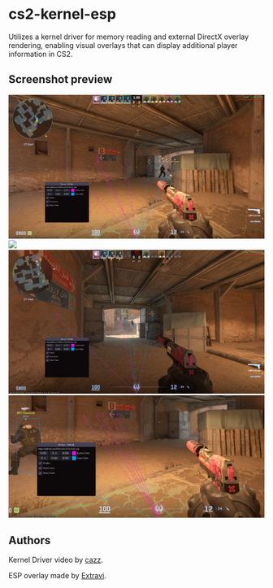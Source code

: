 # cs2-kernel-esp
Utilizes a kernel driver for memory reading and external DirectX overlay rendering, enabling visual overlays that can display additional player information in CS2.

## Screenshot preview
<img src="https://raw.githubusercontent.com/Extravi/cs2-kernel-esp/main/screenshots/Screenshot%202024-04-12%20021836.png" width="600">
<img src="https://raw.githubusercontent.com/Extravi/cs2-kernel-esp/main/screenshots/example.gif" width="600">
<img src="https://raw.githubusercontent.com/Extravi/cs2-kernel-esp/main/screenshots/Screenshot%202024-04-12%20021914.png" width="600">
<img src="https://raw.githubusercontent.com/Extravi/cs2-kernel-esp/main/screenshots/Screenshot%202024-04-12%20022006.png" width="600">

## Authors
Kernel Driver video by [cazz](https://www.youtube.com/watch?v=n463QJ4cjsU).

ESP overlay made by [Extravi](https://extravi.dev/).
